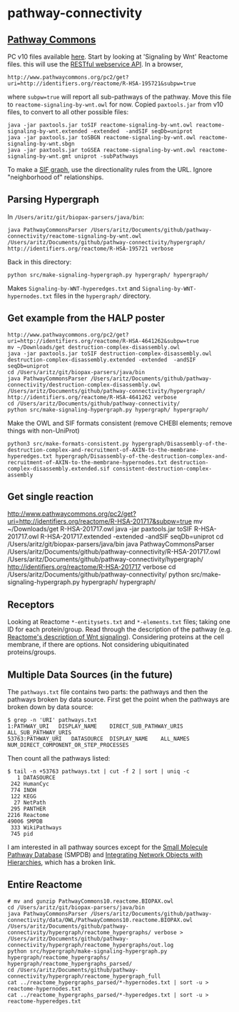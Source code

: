 # pathway-connectivity

## [Pathway Commons](https://www.pathwaycommons.org/)

PC v10 files available [here](http://www.pathwaycommons.org/archives/PC2/v10/).  Start by looking at 'Signaling by Wnt' Reactome files.  this will use the [RESTful webservice API](http://www.pathwaycommons.org/pc2/#get). In a browser, 

```
http://www.pathwaycommons.org/pc2/get?uri=http://identifiers.org/reactome/R-HSA-195721&subpw=true
```

where `subpw=true` will report all sub-pathways of the pathway.  Move this file to `reactome-signaling-by-wnt.owl` for now. Copied `paxtools.jar` from v10 files, to convert to all other possible files:

```
java -jar paxtools.jar toSIF reactome-signaling-by-wnt.owl reactome-signaling-by-wnt.extended -extended  -andSIF seqDb=uniprot 
java -jar paxtools.jar toSBGN reactome-signaling-by-wnt.owl reactome-signaling-by-wnt.sbgn
java -jar paxtools.jar toGSEA reactome-signaling-by-wnt.owl reactome-signaling-by-wnt.gmt uniprot -subPathways
```

To make a [SIF graph](http://www.pathwaycommons.org/pc2/formats#sif_relations), use the directionality rules from the URL. Ignore "neighborhood of" relationships.


## Parsing Hypergraph

In `/Users/aritz/git/biopax-parsers/java/bin`:

```
java PathwayCommonsParser /Users/aritz/Documents/github/pathway-connectivity/reactome-signaling-by-wnt.owl /Users/aritz/Documents/github/pathway-connectivity/hypergraph/ http://identifiers.org/reactome/R-HSA-195721 verbose
```

Back in this directory:

```
python src/make-signaling-hypergraph.py hypergraph/ hypergraph/
```

Makes `Signaling-by-WNT-hyperedges.txt` and `Signaling-by-WNT-hypernodes.txt` files in the `hypergraph/` directory.

## Get example from the HALP poster

```
http://www.pathwaycommons.org/pc2/get?uri=http://identifiers.org/reactome/R-HSA-4641262&subpw=true
mv ~/Downloads/get destruction-complex-disassembly.owl
java -jar paxtools.jar toSIF destruction-complex-disassembly.owl destruction-complex-disassembly.extended -extended  -andSIF seqDb=uniprot 
cd /Users/aritz/git/biopax-parsers/java/bin
java PathwayCommonsParser /Users/aritz/Documents/github/pathway-connectivity/destruction-complex-disassembly.owl /Users/aritz/Documents/github/pathway-connectivity/hypergraph/ http://identifiers.org/reactome/R-HSA-4641262 verbose
cd /Users/aritz/Documents/github/pathway-connectivity/
python src/make-signaling-hypergraph.py hypergraph/ hypergraph/
```

Make the OWL and SIF formats consistent (remove CHEBI elements; remove things with non-UniProt)

```
python3 src/make-formats-consistent.py hypergraph/Disassembly-of-the-destruction-complex-and-recruitment-of-AXIN-to-the-membrane-hyperedges.txt hypergraph/Disassembly-of-the-destruction-complex-and-recruitment-of-AXIN-to-the-membrane-hypernodes.txt destruction-complex-disassembly.extended.sif consistent-destruction-complex-assembly
```

## Get single reaction

http://www.pathwaycommons.org/pc2/get?uri=http://identifiers.org/reactome/R-HSA-201717&subpw=true
mv ~/Downloads/get R-HSA-201717.owl
java -jar paxtools.jar toSIF R-HSA-201717.owl R-HSA-201717.extended -extended  -andSIF seqDb=uniprot 
cd /Users/aritz/git/biopax-parsers/java/bin
java PathwayCommonsParser /Users/aritz/Documents/github/pathway-connectivity/R-HSA-201717.owl /Users/aritz/Documents/github/pathway-connectivity/hypergraph/ http://identifiers.org/reactome/R-HSA-201717 verbose
cd /Users/aritz/Documents/github/pathway-connectivity/
python src/make-signaling-hypergraph.py hypergraph/ hypergraph/

## Receptors

Looking at Reactome `*-entitysets.txt` and `*-elements.txt` files; taking one ID for each protein/group.  Read through the description of the pathway (e.g. [Reactome's description of Wnt signaling](https://reactome.org/content/detail/R-HSA-195721)). Considering proteins at the cell membrane, if there are options.  Not considering ubiquitinated proteins/groups.

## Multiple Data Sources (in the future)

The `pathways.txt` file contains two parts: the pathways and then the pathways broken by data source.  First get the point when the pathways are broken down by data source:
```
$ grep -n 'URI' pathways.txt 
1:PATHWAY_URI	DISPLAY_NAME	DIRECT_SUB_PATHWAY_URIS	ALL_SUB_PATHWAY_URIS
53763:PATHWAY_URI	DATASOURCE	DISPLAY_NAME	ALL_NAMES	NUM_DIRECT_COMPONENT_OR_STEP_PROCESSES
```
Then count all the pathways listed:
```
$ tail -n +53763 pathways.txt | cut -f 2 | sort | uniq -c
   1 DATASOURCE
 242 HumanCyc
 774 INOH
 122 KEGG
  27 NetPath
 295 PANTHER
2216 Reactome
49006 SMPDB
 333 WikiPathways
 745 pid
```
I am interested in all pathway sources except for the [Small Molecule Pathway Database](http://smpdb.ca/) (SMPDB) and [Integrating Network Objects with Hierarchies](http://inoh.hgc.jp/), which has a broken link.

## Entire Reactome

```
# mv and gunzip PathwayCommons10.reactome.BIOPAX.owl
cd /Users/aritz/git/biopax-parsers/java/bin
java PathwayCommonsParser /Users/aritz/Documents/github/pathway-connectivity/data/OWL/PathwayCommons10.reactome.BIOPAX.owl /Users/aritz/Documents/github/pathway-connectivity/hypergraph/reactome_hypergraphs/ verbose > /Users/aritz/Documents/github/pathway-connectivity/hypergraph/reactome_hypergraphs/out.log
python src/hypergraph/make-signaling-hypergraph.py hypergraph/reactome_hypergraphs/ hypergraph/reactome_hypergraphs_parsed/
cd /Users/aritz/Documents/github/pathway-connectivity/hypergraph/reactome_hypergraph_full
cat ../reactome_hypergraphs_parsed/*-hypernodes.txt | sort -u > reactome-hypernodes.txt
cat ../reactome_hypergraphs_parsed/*-hyperedges.txt | sort -u > reactome-hyperedges.txt

```